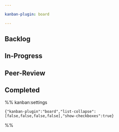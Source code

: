 ```yaml
---

kanban-plugin: board

---
```


## Backlog



## In-Progress



## Peer-Review



## Completed





%% kanban:settings
```
{"kanban-plugin":"board","list-collapse":[false,false,false,false],"show-checkboxes":true}
```
%%